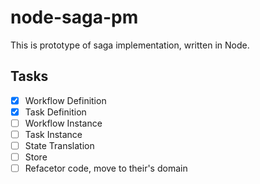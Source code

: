 # node-saga-pm

This is prototype of saga implementation, written in Node.

## Tasks

- [x] Workflow Definition
- [x] Task Definition
- [ ] Workflow Instance
- [ ] Task Instance
- [ ] State Translation
- [ ] Store
- [ ] Refacetor code, move to their's domain
